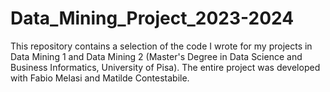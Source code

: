 # Data_Mining_Project_2023-2024
This repository contains a selection of the code I wrote for my projects in Data Mining 1 and Data Mining 2 (Master's Degree in Data Science and Business Informatics, University of Pisa). The entire project was developed with Fabio Melasi and Matilde Contestabile.
